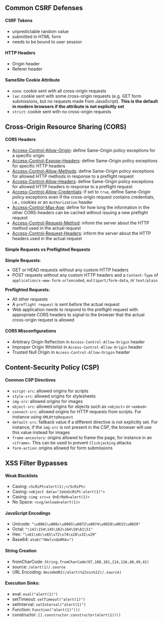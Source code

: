 ## Common CSRF Defenses

#### CSRF Tokens

- unpredictable random value
- submitted in HTML form
- needs to be bound to user session

#### HTTP Headers

- Origin header
- Referer header

#### SameSite Cookie Attribute

- `none`: cookie sent with all cross-origin requests
- `lax`: cookie sent with some cross-origin requests (e.g. GET form submissions, but no requests made from JavaScript). **This is the default in modern browsers if the attribute is not explicitly set**
- `strict`: cookie sent with no cross-origin requests

## Cross-Origin Resource Sharing (CORS)

#### CORS Headers

- [Access-Control-Allow-Origin](https://developer.mozilla.org/en-US/docs/Web/HTTP/Headers/Access-Control-Allow-Origin): define Same-Origin policy exceptions for a specific origin
- [Access-Control-Expose-Headers](https://developer.mozilla.org/en-US/docs/Web/HTTP/Headers/Access-Control-Expose-Headers): define Same-Origin policy exceptions for specific HTTP headers
- [Access-Control-Allow-Methods](https://developer.mozilla.org/en-US/docs/Web/HTTP/Headers/Access-Control-Allow-Methods): define Same-Origin policy exceptions for allowed HTTP methods in response to a preflight request
- [Access-Control-Allow-Headers](https://developer.mozilla.org/en-US/docs/Web/HTTP/Headers/Access-Control-Allow-Headers): define Same-Origin policy exceptions for allowed HTTP headers in response to a preflight request
- [Access-Control-Allow-Credentials](https://developer.mozilla.org/en-US/docs/Web/HTTP/Headers/Access-Control-Allow-Credentials): if set to `true`, define Same-Origin policy exceptions even if the cross-origin request contains credentials, i.e., cookies or an `Authorization` header
- [Access-Control-Max-Age](https://developer.mozilla.org/en-US/docs/Web/HTTP/Headers/Access-Control-Max-Age): define for how long the information in the other CORS-headers can be cached without issuing a new preflight request
- [Access-Control-Request-Method](https://developer.mozilla.org/en-US/docs/Web/HTTP/Headers/Access-Control-Request-Method): inform the server about the HTTP method used in the actual request
- [Access-Control-Request-Headers](https://developer.mozilla.org/en-US/docs/Web/HTTP/Headers/Access-Control-Request-Headers): inform the server about the HTTP headers used in the actual request

#### Simple Requests vs Preflighted Requests

**Simple Requests**:

- GET or HEAD requests without any custom HTTP headers
- POST requests without any custom HTTP headers and a `Content-Type` of `application/x-www-form-urlencoded`, `multipart/form-data`, or `text/plain`

**Preflighted Requests:**

- All other requests
- A `preflight request` is sent before the actual request
- Web application needs to respond to the preflight request with appropriate CORS headers to signal to the browser that the actual cross-origin request is allowed

#### CORS Misconfigurations

- Arbitrary Origin Reflection in `Access-Control-Allow-Origin` header
- Improper Origin Whitelist in `Access-Control-Allow-Origin` header
- Trusted Null Origin in `Access-Control-Allow-Origin` header

## Content-Security Policy (CSP)

#### Common CSP Directives

- `script-src`: allowed origins for scripts
- `style-src`: allowed origins for stylesheets
- `img-src`: allowed origins for images
- `object-src`: allowed origins for objects such as `<object>` or `<embed>`
- `connect-src`: allowed origins for HTTP requests from scripts. For instance using `XMLHttpRequest`
- `default-src`: fallback value if a different directive is not explicitly set. For instance, if the `img-src` is not present in the CSP, the browser will use this value instead for images
- `frame-ancestors`: origins allowed to frame the page, for instance in an `<iframe>`. This can be used to prevent `Clickjacking` attacks
- `form-action`: origins allowed for form submissions

## XSS Filter Bypasses

#### Weak Blacklists

- Casing: `<ScRiPt>alert(1);</ScRiPt>`
- Casing: `<object data="JaVaScRiPt:alert(1)">`
- Casing: `<img src=x OnErRoR=alert(1)>`
- No Space: `<svg/onload=alert(1)>`

#### JavaScript Encodings

- Unicode: `"\u0061\u006c\u0065\u0072\u0074\u0028\u0031\u0029"`
- Octal: `"\141\154\145\162\164\50\61\51"`
- Hex: `"\x61\x6c\x65\x72\x74\x28\x31\x29"`
- Base64: `atob("YWxlcnQoMSk=")`

#### String Creation

- fromCharCode: `String.fromCharCode(97,108,101,114,116,40,49,41)`
- source: `/alert(1)/.source`
- URL Encoding: `decodeURI(/alert(%22xss%22)/.source)`

#### Execution Sinks:

- eval: `eval("alert(1)")`
- setTimeout: `setTimeout("alert(1)")`
- setInterval: `setInterval("alert(1)")`
- Function: `Function("alert(1)")()`
- constructor: `[].constructor.constructor(alert(1))()`